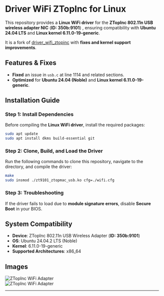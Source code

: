 
# Driver WiFi ZTopInc for Linux  

This repository provides a **Linux WiFi driver** for the **ZTopInc 802.11n USB wireless adapter NIC** (**ID: 350b:9101**) , ensuring compatibility with **Ubuntu 24.04 LTS** and **Linux kernel 6.11.0-19-generic**.  

It is a fork of [driver_wifi_ztopinc](https://codeberg.org/sallecta/driver_wifi_ztopinc.git) with **fixes and kernel support improvements**.  

## Features & Fixes  
- **Fixed** an issue in `usb.c` at line 1114 and related sections.  
- **Optimized** for **Ubuntu 24.04 (Noble)** and **Linux kernel 6.11.0-19-generic**.  

## Installation Guide  

### Step 1: Install Dependencies  
Before compiling the **Linux WiFi driver**, install the required packages:  

```bash
sudo apt update
sudo apt install dkms build-essential git
```

### Step 2: Clone, Build, and Load the Driver  
Run the following commands to clone this repository, navigate to the directory, and compile the driver:  

```bash
make
sudo insmod ./zt9101_ztopmac_usb.ko cfg=./wifi.cfg
```

### Step 3: Troubleshooting  
If the driver fails to load due to **module signature errors**, disable **Secure Boot** in your BIOS.  

## System Compatibility  
- **Device**: ZTopInc 802.11n USB Wireless Adapter (**ID: 350b:9101**)  
- **OS**: Ubuntu 24.04.2 LTS (Noble)  
- **Kernel**: 6.11.0-19-generic  
- **Supported Architectures**: x86_64  

## Images  
![ZTopInc WiFi Adapter](https://github.com/apris2/driver_usb_wireless_adapter_ZTopIncop/raw/main/IMG1.jpg)  
![ZTopInc WiFi Adapter](https://github.com/apris2/driver_usb_wireless_adapter_ZTopIncop/raw/main/IMG2.jpg)  

---  
